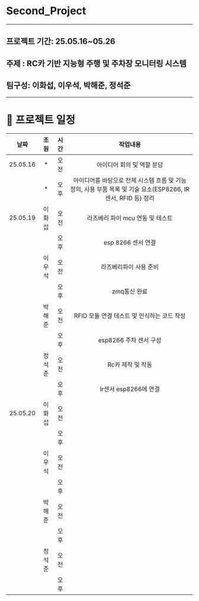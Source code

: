 # Second_Project

------------------------------------------------------------
## 프로젝트 기간: 25.05.16~05.26
## 주제 : RC카 기반 지능형 주행 및 주차장 모니터링 시스템
## 팀구성: 이화섭, 이우석, 박해준, 정석준

-------------------------------------------------------
# 📅 프로젝트 일정
|날짜|조원|시간|작업내용|
|:---:|:---:|:---:|:---:|
|25.05.16|*|오전|아이디어 회의 및 역할 분담|
||*|오후|아이디어를 바탕으로 전체 시스템 흐름 및 기능 정의, 사용 부품 목록 및 기술 요소(ESP8266, IR 센서, RFID 등) 정리|
|25.05.19|이화섭|오전|라즈베리 파이 mcu 연동 및 테스트|
|||오후|esp 8266 센서 연결|
||이우석|오전|라즈베리파이 사용 준비|
|||오후|zmq통신 완료|
||박해준|오전|RFID 모듈 연결 테스트 및 인식하는 코드 작성|
|||오후|esp8266 주차 센서 구성|
||정석준|오전|Rc카 제작 및 작동|
|||오후|Ir센서 esp8266에 연결|
|25.05.20|이화섭|오전||
|||오후||
||이우석|오전||
|||오후||
||박해준|오전||
|||오후||
||정석준|오전||
|||오후||


